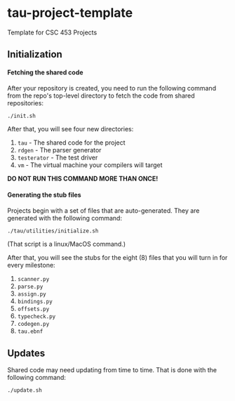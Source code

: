 # tau-project-template

Template for CSC 453 Projects

## Initialization

#### Fetching the shared code

After your repository is created, you need to run the following command from the repo's top-level directory to fetch the code from shared repositories:

```bash
./init.sh
```

After that, you will see four new directories:

1. `tau` - The shared code for the project
2. `rdgen` - The parser generator
3. `testerator` - The test driver
4. `vm` - The virtual machine your compilers will target

**DO NOT RUN THIS COMMAND MORE THAN ONCE!**

#### Generating the stub files

Projects begin with a set of files that are auto-generated.  They are generated with the following command:

```bash
./tau/utilities/initialize.sh
```

(That script is a linux/MacOS command.)

After that, you will see the stubs for the eight (8) files that you will turn in for every milestone:

1. `scanner.py`
2. `parse.py`
3. `assign.py`
4. `bindings.py`
4. `offsets.py`
5. `typecheck.py`
6. `codegen.py`
7. `tau.ebnf`

## Updates

Shared code may need updating from time to time.  That is done with the following command:

```bash
./update.sh
```
